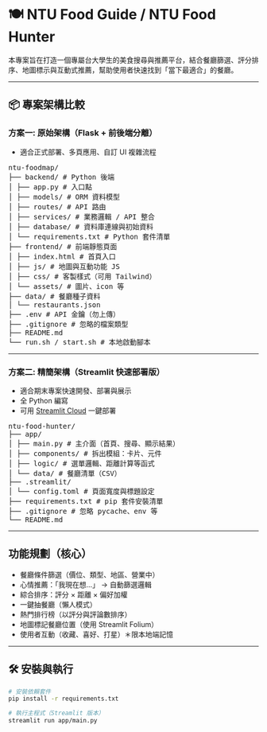 # 🍽️ NTU Food Guide / NTU Food Hunter

本專案旨在打造一個專屬台大學生的美食搜尋與推薦平台，結合餐廳篩選、評分排序、地圖標示與互動式推薦，幫助使用者快速找到「當下最適合」的餐廳。

---

## 📦 專案架構比較

### 方案一: 原始架構（Flask + 前後端分離）

- 適合正式部署、多頁應用、自訂 UI 複雜流程

<pre>
ntu-foodmap/    
├── backend/ # Python 後端
│ ├── app.py # 入口點
│ ├── models/ # ORM 資料模型
│ ├── routes/ # API 路由
│ ├── services/ # 業務邏輯 / API 整合
│ ├── database/ # 資料庫連線與初始資料
│ └── requirements.txt # Python 套件清單
├── frontend/ # 前端靜態頁面
│ ├── index.html # 首頁入口
│ ├── js/ # 地圖與互動功能 JS
│ ├── css/ # 客製樣式（可用 Tailwind）
│ └── assets/ # 圖片、icon 等
├── data/ # 餐廳種子資料
│ └── restaurants.json
├── .env # API 金鑰（勿上傳）
├── .gitignore # 忽略的檔案類型
├── README.md
└── run.sh / start.sh # 本地啟動腳本
</pre>

---


### 方案二: 精簡架構（Streamlit 快速部署版）

- 適合期末專案快速開發、部署與展示 
- 全 Python 編寫  
- 可用 [Streamlit Cloud](https://streamlit.io/cloud) 一鍵部署

<pre>
ntu-food-hunter/
├── app/
│ ├── main.py # 主介面（首頁、搜尋、顯示結果）
│ ├── components/ # 拆出模組：卡片、元件
│ ├── logic/ # 選單邏輯、距離計算等函式
│ └── data/ # 餐廳清單（CSV）
├── .streamlit/
│ └── config.toml # 頁面寬度與標題設定
├── requirements.txt # pip 套件安裝清單
├── .gitignore # 忽略 pycache、env 等
└── README.md
</pre>

---

## 功能規劃（核心）

- 餐廳條件篩選（價位、類型、地區、營業中）
- 心情推薦：「我現在想…」 → 自動篩選邏輯
- 綜合排序：評分 × 距離 × 偏好加權
- 一鍵抽餐廳（懶人模式）
- 熱門排行榜（以評分與評論數排序）
- 地圖標記餐廳位置（使用 Streamlit Folium）
- 使用者互動（收藏、喜好、打星）＊限本地端記憶

---

## 🛠 安裝與執行

```bash
# 安裝依賴套件
pip install -r requirements.txt

# 執行主程式（Streamlit 版本）
streamlit run app/main.py
```